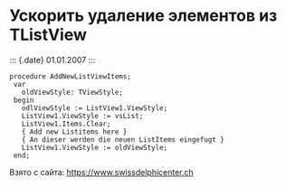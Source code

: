 Ускорить удаление элементов из TListView
========================================

::: {.date}
01.01.2007
:::

    procedure AddNewListViewItems;
     var
       oldViewStyle: TViewStyle;
     begin
       odlViewStyle := ListView1.ViewStyle;
       ListView1.ViewStyle := vsList;
       ListView1.Items.Clear;
       { Add new Listitems here }
       { An dieser werden die neuen ListItems eingefugt }
       ListView1.ViewStyle := oldViewStyle;
     end;

Взято с сайта: <https://www.swissdelphicenter.ch>

